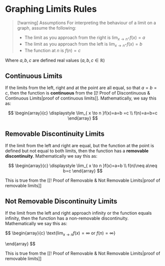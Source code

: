 

# Graphing Limits Rules
> [!warning] Assumptions
For interpreting the behaviour of a limit on a graph, assume the following:
> - The limit as you approach from the right is $\displaystyle \lim_{ x \to n^+ } f(x)=a$
> - The limit as you approach from the left is $\displaystyle \lim_{ x \to n^+ } f(x)=b$
> - The function at $n$ is $f(n)=c$
> 
Where $a, b, c$ are defined real values ($a,b,c\in \mathbb{R}$)

## Continuous  Limits
If the limits from the left, right and at the point are all equal, so that $a=b=c$, then the function is **continuous** from the [[! Proof of Discontinuous & Continuous Limits|proof of continuous limits]]. Mathematically, we say this as:

$$
\begin{array}{c}
\displaystyle \lim_{ x \to n }f(x)=a=b =c  \\
f(n)=a=b=c
\end{array}
$$

## Removable Discontinuity Limits
If the limit from the left and right are equal, but the function at the point is defined but not equal to both limits, then the function has a **removable discontinuity**.  Mathematically we say this as:

$$
\begin{array}{c}
\displaystyle \lim_{ x \to n }f(x)=a=b  \\
f(n)\neq a\neq b=c
\end{array}
$$

This is true from the [[! Proof of Removable & Not Removable Limits|proof of removable limits]]

## Not Removable Discontinuity Limits
If the limit from the left and right approach infinity or the function equals infinity, then the function has a non-removable discontinuity. Mathematically we say this as:

$$
\begin{array}{c}
\text{$\displaystyle \lim_{ x \to n }f(x)= \infty$ or $f(n)=\infty$}

\end{array}
$$

This is true from the [[! Proof of Removable & Not Removable Limits|proof of removable limits]]
